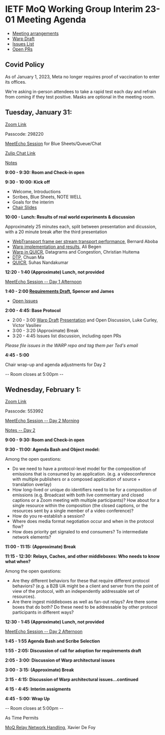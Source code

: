# IETF MoQ Working Group Interim 23-01 Meeting Agenda

* [Meeting arrangements](https://github.com/moq-wg/wg-materials/blob/master/interim-23-01/arrangements.md)
* [Warp Draft](https://kixelated.github.io/warp-draft/draft-lcurley-warp.html)
* [Issues List](https://github.com/kixelated/warp-draft/issues)
* [Open PRs](https://github.com/kixelated/warp-draft/pulls)

## Covid Policy

As of January 1, 2023, Meta no longer requires proof of vaccination to enter its
offices.

We're asking in-person attendees to take a rapid test each day and refrain from
coming if they test positive.  Masks are optional in the meeting room.

## Tuesday, January 31:

[Zoom Link](https://fb.zoom.us/j/92637375736)

Passcode: 298220

[MeetEcho Session](https://meetings.conf.meetecho.com/interim/?short=efac8b55-b9aa-491b-abd9-4da9b0579e31) for Blue Sheets/Queue/Chat

[Zulip Chat Link](https://zulip.ietf.org/#narrow/stream/moq)

[Notes](https://notes.ietf.org/notes-ietf-interim-2023-moq-03-moq)

 **9:00 -  9:30: Room and Check-in open**

 **9:30 - 10:00: Kick off**

* Welcome, Introductions
* Scribes, Blue Sheets, NOTE WELL
* Goals for the interim
* [Chair Slides](https://github.com/moq-wg/wg-materials/blob/main/interim-23-01/MoQ%20Interim%2023-01.pdf)

**10:00 -  Lunch: Results of real world experiments & discussion**

Approximately 25 minutes each, split between presentation and dicussion, with a 20 minute break after the third presentation

* [WebTransport frame per stream transport performance](https://github.com/moq-wg/wg-materials/blob/main/interim-23-01/MoQ_Interim_Jan_31_2023.pdf), Bernard Aboba
* [Warp implementation and results](https://urldefense.com/v3/__https://docs.google.com/presentation/d/17lM0oGhpSRwMGCxbUS3PRmn8YgtcW9EKuClMKcM-Ihg/edit?usp=sharing__;!!Bt8RZUm9aw!4HP8i1S8jyWUjt5MxaXW6k3-BVDCf0vtArcXCXi-zZOCRe6G0GoJ03IsdafV95LyXfSMU_rIs2ln0w9OT0rP$), Ali Begen
* [Warp in QUICR](https://github.com/moq-wg/wg-materials/blob/main/interim-23-01/Warp%20in%20QUICR%2C%20Datagrams%20and%20Congestion.pdf), Datagrams and Congestion, Christian Huitema
* [DTP](https://github.com/moq-wg/wg-materials/blob/main/interim-23-01/DTP_MoQ_interim.pdf), Chuan Ma
* [QUICR](https://github.com/moq-wg/wg-materials/blob/main/interim-23-01/quicr-moq-interim.pdf), Suhas Nandakumar

**12:20 -  1:40  (Approximate) Lunch, not provided**

[MeetEcho Session -- Day 1 Afternoon](https://meetings.conf.meetecho.com/interim/?short=9f2f22d9-18f0-454f-b22f-e9f8b5a5020e)

 **1:40 -  2:00  [Requirements Draft](https://github.com/fiestajetsam/draft-gruessing-moq-requirements), Spencer and James**
 * [Open Issues](https://github.com/fiestajetsam/draft-gruessing-moq-requirements/issues)

**2:00 - 4:45: Base Protocol**

* 2:00 -  3:00  [Warp Draft](https://kixelated.github.io/warp-draft/draft-lcurley-warp.html) [Presentation](https://docs.google.com/presentation/d/1z4_uK4Tibe3QfqtNLR4EoyJlzBrQevCBaB3j5z83pLc/edit?usp=sharing) and Open Discussion, Luke Curley, Victor Vasiliev
* 3:00 -  3:20  (Approximate) Break
* 3:20 -  4:45  Issues list discussion, including open PRs
 
*Please file issues in the WARP repo and tag them per Ted's email*

**4:45 -  5:00**

Chair wrap-up and agenda adjustments for Day 2

-- Room closes at 5:00pm --


## Wednesday, February 1:

[Zoom Link](https://fb.zoom.us/j/94595516261)

Passcode: 553992

[MeetEcho Session -- Day 2 Morning](https://meetings.conf.meetecho.com/interim/?short=1db9c18d-bdb5-4c0c-83f6-f14ad9e45f74)

[Notes -- Day 2](https://notes.ietf.org/notes-ietf-interim-2023-moq-05-moq)

 **9:00 -  9:30: Room and Check-in open**

**9:30 - 11:00: Agenda Bash and Object model:**

Among the open questions:
* Do we need to have a protocol-level model for the composition of emissions that is consumed by an application.  (e.g. a videoconference with multiple publishers or a composed application of source + translation overlay)
* How long-lived or unique do identifiers need to be for a composition of emissions (e.g. Broadcast with both live commentary and closed captions or a Zoom meeting with multiple participants)?   How about for a single resource within the composition (the closed captions, or the resources sent by a single member of a video conference)?
*	How do you re-establish a session?
* Where does media format negotiation occur and when in the protocol flow?
*	How does priority get signaled to end consumers?  To intermediate network elements?

**11:00 - 11:15: (Approximate) Break**

**11:15 - 12:30:  Relays, Caches, and other middleboxes: Who needs to know what when?**

Among the open questions:
* Are they different behaviors for these that require different protocol behaviors? (e.g. a B2B UA might be a client and server from the point of view of the protocol, with an independently addressable set of resources).
* Are there ingest middleboxes as well as fan-out relays?  Are there some boxes that do both?  Do these need to be addressable by other protocol participants in different ways?

**12:30 - 1:45 (Approximate) Lunch, not provided**

[MeetEcho Session -- Day 2 Afternoon](https://meetings.conf.meetecho.com/interim/?short=1db9c18d-bdb5-4c0c-83f6-f14ad9e45f74)

**1:45 - 1:55 Agenda Bash and Scribe Selection**

**1:55 - 2:05: Discussion of call for adoption for requirements draft**

**2:05 - 3:00: Discussion of Warp architectural issues**

**3:00 - 3:15: (Approximate) Break**

**3:15 - 4:15: Discussion of Warp architectural issues...continued**

**4:15 - 4:45: Interim assigments**

**4:45 - 5:00: Wrap Up**

-- Room closes at 5:00pm --

As Time Permits

[MoQ Relay Network Handling](https://www.ietf.org/archive/id/draft-defoy-moq-relay-network-handling-01.html), Xavier De Foy
